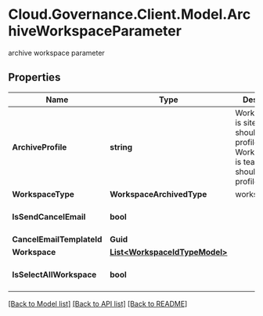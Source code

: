 # Cloud.Governance.Client.Model.ArchiveWorkspaceParameter
archive workspace parameter
## Properties

Name | Type | Description | Notes
------------ | ------------- | ------------- | -------------
**ArchiveProfile** | **string** | WorkspaceType is site, you should set profile name             WorkspaceType is teams, you should set profile id | [optional] 
**WorkspaceType** | **WorkspaceArchivedType** | workspace type | [optional] 
**IsSendCancelEmail** | **bool** |  | [optional] [default to false]
**CancelEmailTemplateId** | **Guid** |  | [optional] 
**Workspace** | [**List&lt;WorkspaceIdTypeModel&gt;**](WorkspaceIdTypeModel.md) |  | [optional] 
**IsSelectAllWorkspace** | **bool** |  | [optional] [default to false]

[[Back to Model list]](../README.md#documentation-for-models) [[Back to API list]](../README.md#documentation-for-api-endpoints) [[Back to README]](../README.md)

